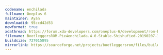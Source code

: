```yaml
---
codename: enchilada
fullname: Oneplus 6
maintainer: Ayan
downloadid: 95ccd42d53
newformat: true
xdathread: https://forum.xda-developers.com/oneplus-6/development/rom-bootleggersrom-3-5-beta-unshishufied-t3871649
filename: BootleggersROM-Pie4enchilada.4.0-Stable-Shishufied-20190207-183426.zip
buildsize: 727015895
mirrorlink: https://sourceforge.net/projects/bootleggersrom/files/builds/enchilada/
---
```

